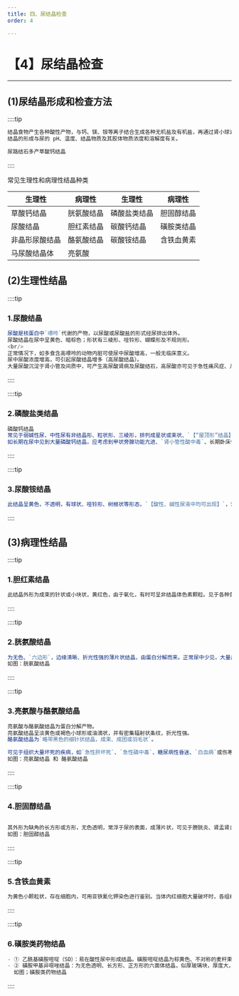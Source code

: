 ```yaml
---
title: 四、尿结晶检查
order: 4

---
```


# 【4】尿结晶检查

<kaodian :text="'临床检验基础记忆卡'" />

<!-- ###### 第八章 尿有形成分检查

> 临床检验基础 -->

<beitiL/>

---

## (1)尿结晶形成和检查方法

<son :text="'临床检验基础检验记忆卡'" text1="(1)尿结晶形成和检查方法" :textOption="[['了解','相关专业知识','专业实践能力'],['了解','专业知识','专业实践能力'],['了解','专业知识','专业实践能力']]" />

::::tip

```js
结晶食物产生各种酸性产物，与钙、镁、铵等离子结合生成各种无机盐及有机盐，再通过肾小球滤过、肾小管重吸收及分泌，排入尿中可形成结晶。
结晶的形成与尿的 pH、温度、结晶物质及其胶体物质浓度和溶解度有关。

尿路结石多产草酸钙结晶
```

::::

常见生理性和病理性结晶种类

| 生理性         | 病理性     | 生理性       | 病理性     |
| -------------- | ---------- | ------------ | ---------- |
| 草酸钙结晶     | 胱氨酸结晶 | 磷酸盐类结晶 | 胆固醇结晶 |
| 尿酸结晶       | 胆红素结晶 | 碳酸钙结晶   | 磺胺类结晶 |
| 非晶形尿酸结晶 | 酪氨酸结晶 | 碳酸铵结晶   | 含铁血黄素 |
| 马尿酸结晶体   | 亮氨酸     |              |

## (2)生理性结晶

<son :text="'临床检验基础检验记忆卡'" text1="(2)生理性结晶" :textOption="[['掌握','相关专业知识','专业实践能力'],['掌握','专业知识','专业实践能力'],['掌握','专业知识','专业实践能力']]" />

::::tip

### 1.尿酸结晶

```js [尿酸结晶]
尿酸是核蛋白中`嘌呤`代谢的产物，以尿酸或尿酸盐的形式经尿排出体外。
尿酸结晶在尿中呈黄色、暗棕色；形状有三棱形、哑铃形、蝴蝶形及不规则形。
<br/>
正常情况下，如多食含高嘌呤的动物内脏可使尿中尿酸增高，一般无临床意义。
尿中尿酸浓度增高，可引起尿酸结晶增多（高尿酸结晶）。
大量尿酸沉淀于肾小管及间质中，可产生高尿酸肾病及尿酸结石，高尿酸亦可见于急性痛风症、儿童急性发热、慢性间质性肾炎等。
```

::::

::::tip

### 2.磷酸盐类结晶

```js
磷酸钙结晶
常见于弱碱性尿、中性尿有非结晶形、粒状形、三棱形，排列成星状或束状、`【“屋顶形”结晶】`。
如长期在尿中见到大量磷酸钙结晶，应考虑到甲状旁腺功能亢进、`肾小管性酸中毒`、长期卧床骨质脱钙等。
```

::::

::::tip

### 3.尿酸铵结晶

```js
此结晶呈黄色，不透明，有球状、哑铃形、树根状等形态，`【酸性、碱性尿液中均可出现】`，常见于陈旧尿中，一般无临床意义。如在新鲜尿中见到大量出现，提示膀胱有细菌感染。

```

::::

## (3)病理性结晶

<son :text="'临床检验基础检验记忆卡'" text1="(3)病理性结晶" :textOption="[['了解','相关专业知识','专业实践能力'],['了解','专业知识','专业实践能力'],['了解','专业知识','专业实践能力']]" />

::::tip

### 1.胆红素结晶

```js
此结晶外形为成束的针状或小块状，黄红色，由于氧化，有时可呈非结晶体色素颗粒。见于各种黄疸患者、肝癌、肝硬化和有机磷中毒等。
```

::::

::::tip

### 2.胱氨酸结晶

```js
为无色、`六边形`，边缘清晰、折光性强的薄片状结晶，由蛋白分解而来。正常尿中少见，大量出现多为`肾或膀胱结石`的征兆。
如图：胱氨酸结晶
```

::::

::::tip

### 3.亮氨酸与酪氨酸结晶

```js
亮氨酸与酪氨酸结晶为蛋白分解产物。
亮氨酸结晶呈淡黄色或褐色小球形或油滴状，并有密集辐射状条纹，折光性强。
酪氨酸结晶为`略带黑色的细针状结晶，成束、成团或羽毛状`。

可见于组织大量坏死的疾病，如`急性肝坏死`、`急性磷中毒`、糖尿病性昏迷、`白血病`或伤寒等。
如图：亮氨酸结晶 和 酪氨酸结晶
```

::::

::::tip

### 4.胆固醇结晶

```js

其外形为缺角的长方形或方形，无色透明，常浮于尿的表面，成薄片状，可见于膀胱炎、肾盂肾炎或有乳糜尿的患者；偶见于脓尿患者。
如图：胆固醇结晶
```

::::

::::tip

### 5.含铁血黄素

```js
为黄色小颗粒状，存在细胞内，可用亚铁氰化钾染色进行鉴别。当体内红细胞大量破坏时，各组织中均可有含铁血黄素沉积，如沉积于肾脏时，即可在尿中见到。
```

::::

::::tip

### 6.磺胺类药物结晶

```js
- ① 乙酰基磺胺嘧啶（SD）：易在酸性尿中形成结晶。磺胺嘧啶结晶为棕黄色、不对称的麦秆束状、球状，但其束偏在一侧，两端不对称，有时呈贝壳状。
- ② 磺胺甲基异噁唑结晶：为无色透明、长方形、正方形的六面体结晶，似厚玻璃块，厚度大，边缘有折光阴影，散在或集束成“＋”、“×”形等排列。
  如图；磺胺类药物结晶
```

::::

